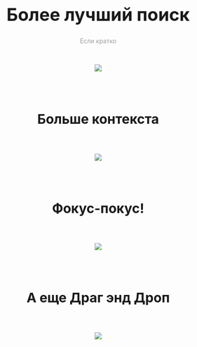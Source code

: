 <h1 style="text-align: center; font-size: 40px;">Более лучший поиск</h1>
<p style="text-align: center; color: #9f9f9f;">Если кратко</p>
</br>

<p align="center">
  <img src="https://cdn.rawgit.com/PavelLaptev/Yandex_search/master/markup/about-page/img/straight_ico.svg">
</p>

</br>
</br>

<h3 style="text-align: center; font-size: 30px;">Больше контекста</h3>
</br>
<p align="center">
  <img src="https://cdn.rawgit.com/PavelLaptev/Yandex_search/master/markup/about-page/img/context_ico.svg">
</p>

</br>
</br>

<h3 style="text-align: center; font-size: 30px;">Фокус-покус!</h3>
</br>
<p align="center">
  <img src="https://cdn.rawgit.com/PavelLaptev/Yandex_search/master/markup/about-page/img/pokus_ico.svg">
</p>

</br>
</br>

<h3 style="text-align: center; font-size: 30px;">А еще Драг энд Дроп</h3>
</br>
<p align="center">
  <img src="https://cdn.rawgit.com/PavelLaptev/Yandex_search/master/markup/about-page/img/dragdrop_ico.svg">
</p>

</br>
</br>